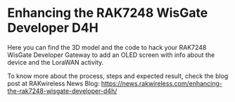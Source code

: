 # Enhancing the RAK7248 WisGate Developer D4H 

Here you can find the 3D model and the code to hack your RAK7248 WisGate Developer Gateway to add an OLED screen with info about the device and the LoraWAN activity.

To know more about the process, steps and expected result, check the blog post at RAKwireless News Blog: https://news.rakwireless.com/enhancing-the-rak7248-wisgate-developer-d4h/